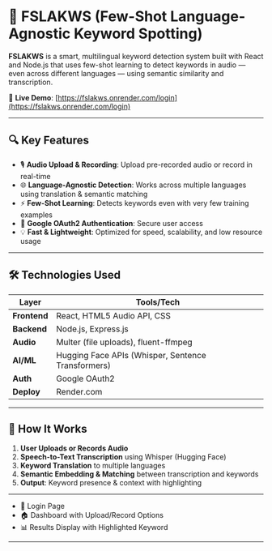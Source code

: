# 🧠 FSLAKWS (Few-Shot Language-Agnostic Keyword Spotting)

**FSLAKWS** is a smart, multilingual keyword detection system built with React and Node.js that uses few-shot learning to detect keywords in audio — even across different languages — using semantic similarity and transcription.

🚀 **Live Demo**: [https://fslakws.onrender.com/login](https://fslakws.onrender.com/login)

---

## 🔍 Key Features

- 🎙 **Audio Upload & Recording**: Upload pre-recorded audio or record in real-time
- 🌐 **Language-Agnostic Detection**: Works across multiple languages using translation & semantic matching
- ⚡ **Few-Shot Learning**: Detects keywords even with very few training examples
- 🔐 **Google OAuth2 Authentication**: Secure user access
- 💡 **Fast & Lightweight**: Optimized for speed, scalability, and low resource usage

---

## 🛠 Technologies Used

| Layer        | Tools/Tech                                         |
|--------------|----------------------------------------------------|
| **Frontend** | React, HTML5 Audio API, CSS                        |
| **Backend**  | Node.js, Express.js                                |
| **Audio**    | Multer (file uploads), fluent-ffmpeg               |
| **AI/ML**    | Hugging Face APIs (Whisper, Sentence Transformers) |
| **Auth**     | Google OAuth2                                      |
| **Deploy**   | Render.com                                         |

---

## 🧪 How It Works

1. **User Uploads or Records Audio**
2. **Speech-to-Text Transcription** using Whisper (Hugging Face)
3. **Keyword Translation** to multiple languages
4. **Semantic Embedding & Matching** between transcription and keywords
5. **Output**: Keyword presence & context with highlighting

---

- 🔐 Login Page  
- 🏠 Dashboard with Upload/Record Options  
- 📊 Results Display with Highlighted Keyword  

---


